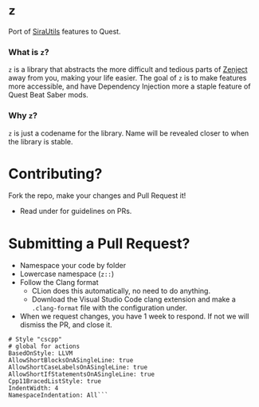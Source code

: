 # `z`
Port of [SiraUtils](https://github.com/Auros/SiraUtil) features to Quest.

### What is `z`?
`z` is a library that abstracts the more difficult and tedious parts of [Zenject](https://github.com/modesttree/Zenject) away from you, making your life easier. The goal of `z` is to make features more accessible, and have Dependency Injection more a staple feature of Quest Beat Saber mods.

### Why `z`?
`z` is just a codename for the library. Name will be revealed closer to when the library is stable.

# Contributing?

Fork the repo, make your changes and Pull Request it!

  * Read under for guidelines on PRs.

# Submitting a Pull Request?

* Namespace your code by folder
* Lowercase namespace (`z::`)
* Follow the Clang format
    * CLion does this automatically, no need to do anything.
    * Download the Visual Studio Code clang extension and make a `.clang-format` file with the configuration under.
* When we request changes, you have 1 week to respond. If not we will dismiss the PR, and close it.

```clang
# Style "cscpp"
# global for actions
BasedOnStyle: LLVM
AllowShortBlocksOnASingleLine: true
AllowShortCaseLabelsOnASingleLine: true
AllowShortIfStatementsOnASingleLine: true
Cpp11BracedListStyle: true
IndentWidth: 4
NamespaceIndentation: All```
